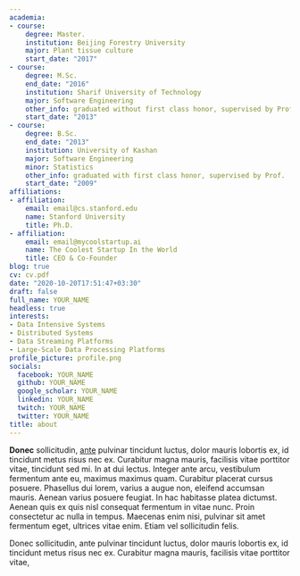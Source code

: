 ```yaml
---
academia:
- course:
    degree: Master.
    institution: Beijing Forestry University
    major: Plant tissue culture
    start_date: "2017"
- course:
    degree: M.Sc.
    end_date: "2016"
    institution: Sharif University of Technology
    major: Software Engineering
    other_info: graduated without first class honor, supervised by Prof. Very Cool!
    start_date: "2013"
- course:
    degree: B.Sc.
    end_date: "2013"
    institution: University of Kashan
    major: Software Engineering
    minor: Statistics
    other_info: graduated with first class honor, supervised by Prof.  Cool!
    start_date: "2009"
affiliations:
- affiliation:
    email: email@cs.stanford.edu
    name: Stanford University
    title: Ph.D.
- affiliation:
    email: email@mycoolstartup.ai
    name: The Coolest Startup In the World
    title: CEO & Co-Founder
blog: true
cv: cv.pdf
date: "2020-10-20T17:51:47+03:30"
draft: false
full_name: YOUR_NAME
headless: true
interests:
- Data Intensive Systems
- Distributed Systems
- Data Streaming Platforms
- Large-Scale Data Processing Platforms
profile_picture: profile.png
socials:
  facebook: YOUR_NAME
  github: YOUR_NAME
  google_scholar: YOUR_NAME
  linkedin: YOUR_NAME
  twitch: YOUR_NAME
  twitter: YOUR_NAME
title: about
---
```


**Donec** sollicitudin, [ante][1] pulvinar tincidunt luctus, dolor mauris lobortis ex, id tincidunt metus risus nec ex. Curabitur magna mauris, facilisis vitae porttitor vitae, tincidunt sed mi. In at dui lectus. Integer ante arcu, vestibulum fermentum ante eu, maximus maximus quam. Curabitur placerat cursus posuere. Phasellus dui lorem, varius a augue non, eleifend accumsan mauris. Aenean varius posuere feugiat. In hac habitasse platea dictumst. Aenean quis ex quis nisl consequat fermentum in vitae nunc. Proin consectetur ac nulla in tempus. Maecenas enim nisi, pulvinar sit amet fermentum eget, ultrices vitae enim. Etiam vel sollicitudin felis.


Donec sollicitudin, ante pulvinar tincidunt luctus, dolor mauris lobortis ex, id tincidunt metus risus nec ex. Curabitur magna mauris, facilisis vitae porttitor vitae, 


[1]: ahadsfsa.com